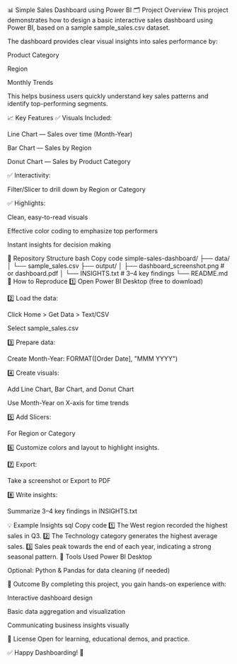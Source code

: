 📊 Simple Sales Dashboard using Power BI
🗂️ Project Overview
This project demonstrates how to design a basic interactive sales dashboard using Power BI, based on a sample sample_sales.csv dataset.

The dashboard provides clear visual insights into sales performance by:

Product Category

Region

Monthly Trends

This helps business users quickly understand key sales patterns and identify top-performing segments.

📈 Key Features
✅ Visuals Included:

Line Chart — Sales over time (Month-Year)

Bar Chart — Sales by Region

Donut Chart — Sales by Product Category

✅ Interactivity:

Filter/Slicer to drill down by Region or Category

✅ Highlights:

Clean, easy-to-read visuals

Effective color coding to emphasize top performers

Instant insights for decision making

📂 Repository Structure
bash
Copy code
simple-sales-dashboard/
├── data/
│   └── sample_sales.csv
├── output/
│   ├── dashboard_screenshot.png   # or dashboard.pdf
│   └── INSIGHTS.txt               # 3–4 key findings
└── README.md
🚀 How to Reproduce
1️⃣ Open Power BI Desktop (free to download)

2️⃣ Load the data:

Click Home > Get Data > Text/CSV

Select sample_sales.csv

3️⃣ Prepare data:

Create Month-Year:
FORMAT([Order Date], "MMM YYYY")

4️⃣ Create visuals:

Add Line Chart, Bar Chart, and Donut Chart

Use Month-Year on X-axis for time trends

5️⃣ Add Slicers:

For Region or Category

6️⃣ Customize colors and layout to highlight insights.

7️⃣ Export:

Take a screenshot or Export to PDF

8️⃣ Write insights:

Summarize 3–4 key findings in INSIGHTS.txt

💡 Example Insights
sql
Copy code
1️⃣ The West region recorded the highest sales in Q3.
2️⃣ The Technology category generates the highest average sales.
3️⃣ Sales peak towards the end of each year, indicating a strong seasonal pattern.
📌 Tools Used
Power BI Desktop

Optional: Python & Pandas for data cleaning (if needed)

🎯 Outcome
By completing this project, you gain hands-on experience with:

Interactive dashboard design

Basic data aggregation and visualization

Communicating business insights visually

📜 License
Open for learning, educational demos, and practice.

✅ Happy Dashboarding! 🚀

